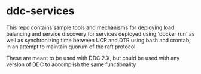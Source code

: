 # ddc-services
This repo contains sample tools and mechanisms for deploying load balancing and service discovery for services deployed using 'docker run' as well as synchronizing time between UCP and DTR using bash and crontab, in an attempt to maintain quorum of the raft protocol


These are meant to be used with DDC 2.X, but could be used with any version of DDC to accomplish the same functionality
